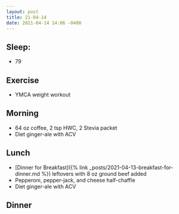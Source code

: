 ```yaml
---
layout: post
title: 21-04-14
date: 2021-04-14 14:06 -0400
---
```


## Sleep:
* 79 

## Exercise
* YMCA weight workout

## Morning
* 64 oz coffee, 2 tsp HWC, 2 Stevia packet 
* Diet ginger-ale with ACV

## Lunch
* [Dinner for Breakfast]({% link _posts/2021-04-13-breakfast-for-dinner.md %}) leftovers with 8 oz ground beef added
* Pepperoni, pepper-jack, and cheese half-chaffle
* Diet ginger-ale with ACV

## Dinner
